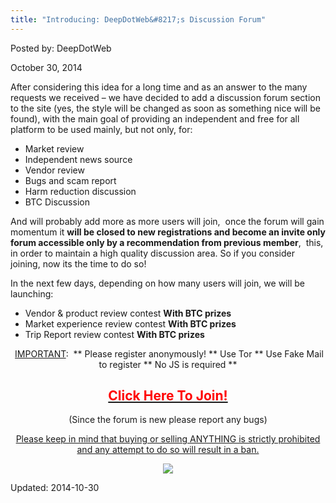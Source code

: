```yaml
---
title: "Introducing: DeepDotWeb&#8217;s Discussion Forum"
---
```


Posted by: DeepDotWeb

<span>October 30, 2014</span>

<p>After considering this idea for a long time and as an answer to the many requests we received &#8211; we have decided to add a discussion forum section to the site (yes, the style will be changed as soon as something nice will be found), with the main goal of providing an independent and free for all platform to be used mainly, but not only, for:</p>
<ul>
<li>Market review</li>
<li>Independent news source</li>
<li>Vendor review</li>
<li>Bugs and scam report</li>
<li>Harm reduction discussion</li>
<li>BTC Discussion</li>
</ul>
<p>And will probably add more as more users will join,  once the forum will gain momentum it <strong>will be closed to new registrations and become an invite only forum accessible only by a recommendation from previous member</strong>,  this, in order to maintain a high quality discussion area. So if you consider joining, now its the time to do so!</p>
<p>In the next few days, depending on how many users will join, we will be launching:</p>
<ul>
<li>Vendor &amp; product review contest <strong>With BTC prizes</strong></li>
<li>Market experience review contest <strong>With BTC prizes</strong></li>
<li>Trip Report review contest <strong>With BTC prizes</strong></li>
</ul>
<p style="text-align: center;"> <span style="text-decoration: underline;">IMPORTANT</span>:  ** Please register anonymously! ** Use Tor ** Use Fake Mail to register ** No JS is required **</p>
<h2 style="text-align: center;"><strong><a href="forum/" target="_blank"><span style="color: #ff0000;">Click Here To Join!</span></a></strong></h2>
<p style="text-align: center;">(Since the forum is new please report any bugs)</p>
<p style="text-align: center;"><span style="text-decoration: underline;">Please keep in mind that buying or selling ANYTHING is strictly prohibited and any attempt to do so will result in a ban.</span></p>
<p style="text-align: center;">

<img src="https://G-I-R.github.io/deepdotweb/imgs/2014/10/forum.png"/>

Updated: 2014-10-30
    
